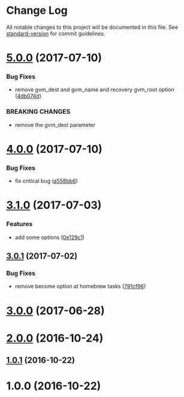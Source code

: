 # Change Log

All notable changes to this project will be documented in this file. See [standard-version](https://github.com/conventional-changelog/standard-version) for commit guidelines.

<a name="5.0.0"></a>
# [5.0.0](https://github.com/suzuki-shunsuke/ansible-gvm/compare/v4.0.0...v5.0.0) (2017-07-10)


### Bug Fixes

* remove gvm_dest and gvm_name and recovery gvm_root option ([4db074d](https://github.com/suzuki-shunsuke/ansible-gvm/commit/4db074d))


### BREAKING CHANGES

* remove the gvm_dest parameter



<a name="4.0.0"></a>
# [4.0.0](https://github.com/suzuki-shunsuke/ansible-gvm/compare/3.1.0...v4.0.0) (2017-07-10)


### Bug Fixes

* fix critical bug ([a558bb6](https://github.com/suzuki-shunsuke/ansible-gvm/commit/a558bb6))



<a name="3.1.0"></a>
# [3.1.0](https://github.com/suzuki-shunsuke/ansible-gvm/compare/3.0.1...3.1.0) (2017-07-03)


### Features

* add some options ([0e129c1](https://github.com/suzuki-shunsuke/ansible-gvm/commit/0e129c1))



<a name="3.0.1"></a>
## [3.0.1](https://github.com/suzuki-shunsuke/ansible-gvm/compare/3.0.0...3.0.1) (2017-07-02)

### Bug Fixes

* remove become option at homebrew tasks ([791cf96](https://github.com/suzuki-shunsuke/ansible-gvm/commit/791cf96))



<a name="3.0.0"></a>
# [3.0.0](https://github.com/suzuki-shunsuke/ansible-gvm/compare/2.0.0...3.0.0) (2017-06-28)



<a name="2.0.0"></a>
# [2.0.0](https://github.com/suzuki-shunsuke/ansible-gvm/compare/1.0.1...2.0.0) (2016-10-24)



<a name="1.0.1"></a>
## [1.0.1](https://github.com/suzuki-shunsuke/ansible-gvm/compare/1.0.0...1.0.1) (2016-10-22)



<a name="1.0.0"></a>
# 1.0.0 (2016-10-22)
